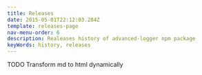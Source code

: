 ```yaml
---
title: Releases
date: 2015-05-01T22:12:03.284Z
template: releases-page
nav-menu-order: 6
description: Realeases history of advanced-logger npm package
keyWords: history, releases
---
```

TODO Transform md to html dynamically